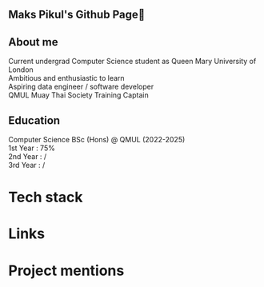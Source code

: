## Maks Pikul's Github Page👋

## About me
Current undergrad Computer Science student as Queen Mary University of London <br>
Ambitious and enthusiastic to learn <br>
Aspiring data engineer / software developer <br>
QMUL Muay Thai Society Training Captain <br>

## Education
Computer Science BSc (Hons) @ QMUL (2022-2025) <br>
1st Year : 75%<br>
2nd Year : /<br>
3rd Year : /<br>

# Tech stack

# Links

# Project mentions


<!--
**MaksPikul/MaksPikul** is a ✨ _special_ ✨ repository because its `README.md` (this file) appears on your GitHub profile.

Here are some ideas to get you started:

- 🔭 I’m currently working on ...
- 🌱 I’m currently learning ...
- 👯 I’m looking to collaborate on ...
- 🤔 I’m looking for help with ...
- 💬 Ask me about ...
- 📫 How to reach me: ...
- 😄 Pronouns: ...
- ⚡ Fun fact: ...
-->

